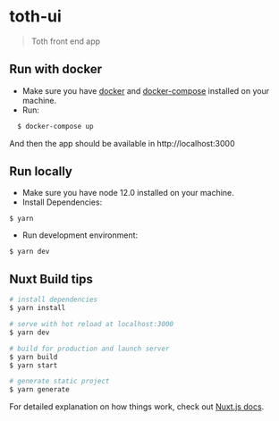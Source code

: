 # toth-ui

> Toth front end app

## Run with docker

- Make sure you have [docker](https://docs.docker.com/install/linux/docker-ce/ubuntu/) and [docker-compose](https://docs.docker.com/compose/install/) installed on your machine.
- Run:

```bash
  $ docker-compose up
```

And then the app should be available in http://localhost:3000

## Run locally

- Make sure you have node 12.0 installed on your machine.
- Install Dependencies:

```
$ yarn
```

- Run development environment:

```
$ yarn dev
```

## Nuxt Build tips

```bash
# install dependencies
$ yarn install

# serve with hot reload at localhost:3000
$ yarn dev

# build for production and launch server
$ yarn build
$ yarn start

# generate static project
$ yarn generate
```

For detailed explanation on how things work, check out [Nuxt.js docs](https://nuxtjs.org).
